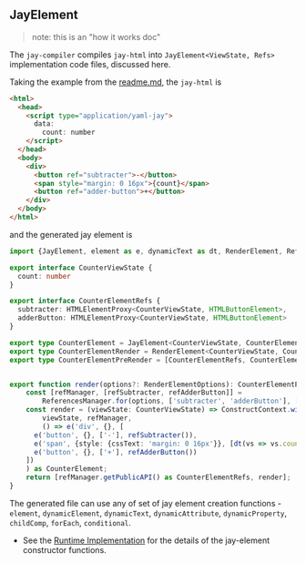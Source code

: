 ## JayElement

> note: this is an "how it works doc"

The `jay-compiler` compiles `jay-html` into `JayElement<ViewState, Refs>` implementation code files, discussed here.

Taking the example from the [readme.md](../readme.md), the `jay-html` is 

```html
<html>
  <head>
    <script type="application/yaml-jay">
      data:
        count: number
    </script>
  </head>
  <body>
    <div>
      <button ref="subtracter">-</button>
      <span style="margin: 0 16px">{count}</span>
      <button ref="adder-button">+</button>
    </div>
  </body>
</html>
```

and the generated jay element is
```typescript
import {JayElement, element as e, dynamicText as dt, RenderElement, ReferencesManager, ConstructContext, HTMLElementProxy, RenderElementOptions} from "jay-runtime";

export interface CounterViewState {
  count: number
}

export interface CounterElementRefs {
  subtracter: HTMLElementProxy<CounterViewState, HTMLButtonElement>,
  adderButton: HTMLElementProxy<CounterViewState, HTMLButtonElement>
}

export type CounterElement = JayElement<CounterViewState, CounterElementRefs>
export type CounterElementRender = RenderElement<CounterViewState, CounterElementRefs, CounterElement>
export type CounterElementPreRender = [CounterElementRefs, CounterElementRender]


export function render(options?: RenderElementOptions): CounterElementPreRender {
    const [refManager, [refSubtracter, refAdderButton]] =
        ReferencesManager.for(options, ['subtracter', 'adderButton'], [], [], []);
    const render = (viewState: CounterViewState) => ConstructContext.withRootContext(
        viewState, refManager,
        () => e('div', {}, [
      e('button', {}, ['-'], refSubtracter()),
      e('span', {style: {cssText: 'margin: 0 16px'}}, [dt(vs => vs.count)]),
      e('button', {}, ['+'], refAdderButton())
    ])
    ) as CounterElement;
    return [refManager.getPublicAPI() as CounterElementRefs, render];
}
```

The generated file can use any of set of jay element creation functions - `element`, `dynamicElement`, `dynamicText`, 
`dynamicAttribute`, `dynamicProperty`, `childComp`, `forEach`, `conditional`. 

* See the [Runtime Implementation](./runtime.md) for the details of the jay-element constructor functions.
